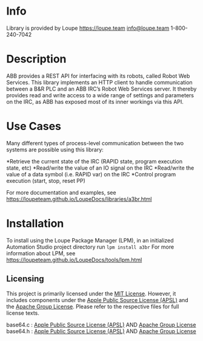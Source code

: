 # Info
Library is provided by Loupe
https://loupe.team
info@loupe.team
1-800-240-7042

# Description
ABB provides a REST API for interfacing with its robots, called Robot Web Services. This library implements an HTTP client to handle communication between a B&R PLC and an ABB IRC’s Robot Web Services server. It thereby provides read and write access to a wide range of settings and parameters on the IRC, as ABB has exposed most of its inner workings via this API. 

# Use Cases
Many different types of process-level communication between the two systems are possible using this library:

*Retrieve the current state of the IRC (RAPID state, program execution state, etc)
*Read/write the value of an IO signal on the IRC
*Read/write the value of a data symbol (i.e. RAPID var) on the IRC
*Control program execution (start, stop, reset PP)

For more documentation and examples, see https://loupeteam.github.io/LoupeDocs/libraries/a3br.html

# Installation
To install using the Loupe Package Manager (LPM), in an initialized Automation Studio project directory run `lpm install a3br`
For more information about LPM, see https://loupeteam.github.io/LoupeDocs/tools/lpm.html

## Licensing

This project is primarily licensed under the [MIT License](LICENSE.md). However, it includes components under the [Apple Public Source License (APSL)](LICENSE-APSL.md) and the [Apache Group License](LICENSE-Apache.md). Please refer to the respective files for full license texts.

base64.c : [Apple Public Source License (APSL)](LICENSE-APSL.md) AND [Apache Group License](LICENSE-Apache.md)
base64.h : [Apple Public Source License (APSL)](LICENSE-APSL.md) AND [Apache Group License](LICENSE-Apache.md)